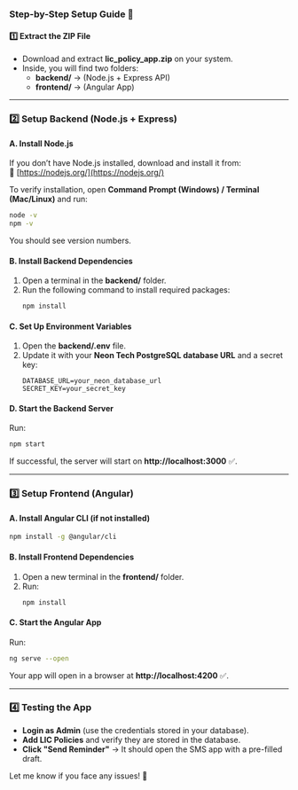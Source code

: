 ### **Step-by-Step Setup Guide** 🚀  

#### **1️⃣ Extract the ZIP File**  
- Download and extract **lic_policy_app.zip** on your system.  
- Inside, you will find two folders:  
  - **backend/** → (Node.js + Express API)  
  - **frontend/** → (Angular App)  

---

### **2️⃣ Setup Backend (Node.js + Express)**
#### **A. Install Node.js**  
If you don’t have Node.js installed, download and install it from:  
🔗 [https://nodejs.org/](https://nodejs.org/)  

To verify installation, open **Command Prompt (Windows) / Terminal (Mac/Linux)** and run:  
```sh
node -v
npm -v
```
You should see version numbers.

#### **B. Install Backend Dependencies**  
1. Open a terminal in the **backend/** folder.  
2. Run the following command to install required packages:  
   ```sh
   npm install
   ```

#### **C. Set Up Environment Variables**  
1. Open the **backend/.env** file.  
2. Update it with your **Neon Tech PostgreSQL database URL** and a secret key:  
   ```
   DATABASE_URL=your_neon_database_url
   SECRET_KEY=your_secret_key
   ```

#### **D. Start the Backend Server**  
Run:  
```sh
npm start
```
If successful, the server will start on **http://localhost:3000** ✅.

---

### **3️⃣ Setup Frontend (Angular)**
#### **A. Install Angular CLI (if not installed)**
```sh
npm install -g @angular/cli
```

#### **B. Install Frontend Dependencies**
1. Open a new terminal in the **frontend/** folder.  
2. Run:  
   ```sh
   npm install
   ```

#### **C. Start the Angular App**
Run:  
```sh
ng serve --open
```
Your app will open in a browser at **http://localhost:4200** ✅.

---

### **4️⃣ Testing the App**
- **Login as Admin** (use the credentials stored in your database).  
- **Add LIC Policies** and verify they are stored in the database.  
- **Click "Send Reminder"** → It should open the SMS app with a pre-filled draft.  

Let me know if you face any issues! 🚀
